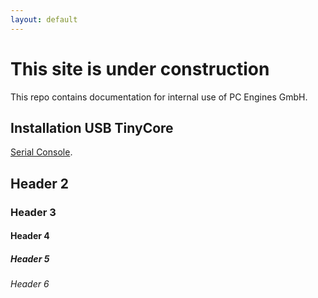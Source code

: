```yaml
---
layout: default
---
```

# This site is under construction

This repo contains documentation for internal use of PC Engines GmbH.

## Installation USB TinyCore

[Serial Console](./serial_console.html).

## Header 2


### Header 3


#### Header 4


##### Header 5

###### Header 6

